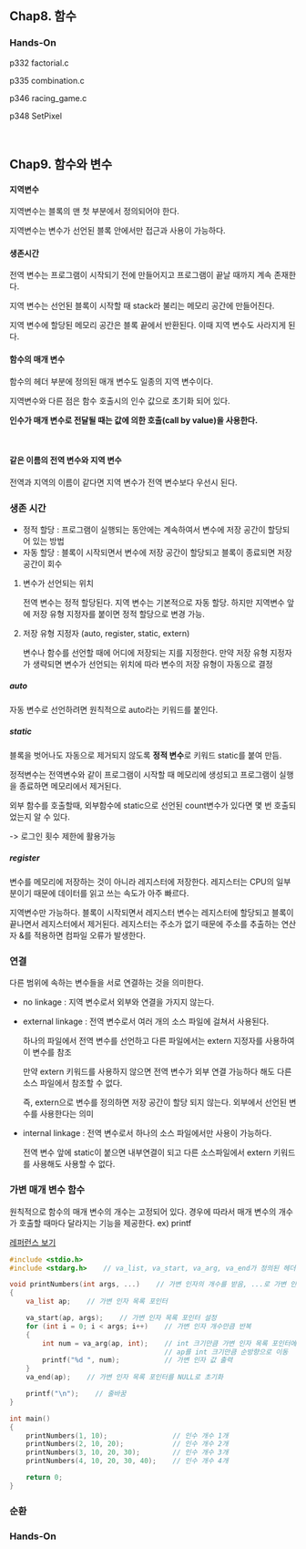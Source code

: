 ## Chap8. 함수



### Hands-On

p332 factorial.c  

p335 combination.c

p346 racing_game.c

p348 SetPixel



<br>



## Chap9. 함수와 변수

#### 지역변수

지역변수는 블록의 맨 첫 부분에서 정의되어야 한다.

지역변수는 변수가 선언된 블록 안에서만 접근과 사용이 가능하다.



#### 생존시간

전역 변수는 프로그램이 시작되기 전에 만들어지고 프로그램이 끝날 때까지 계속 존재한다.

지역 변수는 선언된 블록이 시작할 때 stack라 불리는 메모리 공간에 만들어진다.

지역 변수에 할당된 메모리 공간은 블록 끝에서 반환된다. 이때 지역 변수도 사라지게 된다.



#### 함수의 매개 변수

함수의 헤더 부분에 정의된 매개 변수도 일종의 지역 변수이다.

지역변수와 다른 점은 함수 호출시의 인수 값으로 초기화 되어 있다.

**인수가 매개 변수로 전달될 때는 값에 의한 호출(call by value)을 사용한다.**

<br>



#### 같은 이름의 전역 변수와 지역 변수

전역과 지역의 이름이 같다면 지역 변수가 전역 변수보다 우선시 된다.



### 생존 시간

- 정적 할당 : 프로그램이 실행되는 동안에는 계속하여서 변수에 저장 공간이 할당되어 있는 방법
- 자동 할당 : 블록이 시작되면서 변수에 저장 공간이 할당되고 블록이 종료되면 저장 공간이 회수

1. 변수가 선언되는 위치

   전역 변수는 정적 할당된다. 지역 변수는 기본적으로 자동 할당. 하지만 지역변수 앞에 저장 유형 지정자를 붙이면 정적 할당으로 변경 가능.

2. 저장 유형 지정자 (auto, register, static, extern)

   변수나 함수를 선언할 때에 어디에 저장되는 지를 지정한다. 만약 저장 유형 지정자가 생략되면 변수가 선언되는 위치에 따라 변수의 저장 유형이 자동으로 결정



##### auto

자동 변수로 선언하려면 원칙적으로 auto라는 키워드를 붙인다.



##### static

블록을 벗어나도 자동으로 제거되지 않도록 **정적 변수**로 키워드 static를 붙여 만듬.

정적변수는 전역변수와 같이 프로그램이 시작할 때 메모리에 생성되고 프로그램이 실행을 종료하면 메모리에서 제거된다.

외부 함수를 호출할때, 외부함수에 static으로 선언된 count변수가 있다면 몇 번 호출되었는지 알 수 있다.

-> 로그인 횟수 제한에 활용가능



##### register

변수를 메모리에 저장하는 것이 아니라 레지스터에 저장한다. 레지스터는 CPU의 일부분이기 때문에 데이터를 읽고 쓰는 속도가 아주 빠르다.

지역변수만 가능하다. 블록이 시작되면서 레지스터 변수는 레지스터에 할당되고 블록이 끝나면서 레지스터에서 제거된다. 레지스터는 주소가 없기 때문에 주소를 추출하는 연산자 &를 적용하면 컴파일 오류가 발생한다.



### 연결

다른 범위에 속하는 변수들을 서로 연결하는 것을 의미한다.

- no linkage : 지역 변수로서 외부와 연결을 가지지 않는다.

- external linkage : 전역 변수로서 여러 개의 소스 파일에 걸쳐서 사용된다.

  하나의 파일에서 전역 변수를 선언하고 다른 파일에서는 extern 지정자를 사용하여 이 변수를 참조

  만약 extern 키워드를 사용하지 않으면 전역 변수가 외부 연결 가능하다 해도 다른 소스 파일에서 참조할 수 없다.

  즉, extern으로 변수를 정의하면 저장 공간이 할당 되지 않는다. 외부에서 선언된 변수를 사용한다는 의미

- internal linkage : 전역 변수로서 하나의 소스 파일에서만 사용이 가능하다.

  전역 변수 앞에 static이 붙으면 내부연결이 되고 다른 소스파일에서 extern 키워드를 사용해도 사용할 수 없다.



### 가변 매개 변수 함수

원칙적으로 함수의 매개 변수의 개수는 고정되어 있다. 경우에 따라서 매개 변수의 개수가 호출할 때마다 달라지는 기능을 제공한다. ex) printf

[레퍼런스 보기](https://dojang.io/mod/page/view.php?id=577)

```c
#include <stdio.h>
#include <stdarg.h>    // va_list, va_start, va_arg, va_end가 정의된 헤더 파일

void printNumbers(int args, ...)    // 가변 인자의 개수를 받음, ...로 가변 인자 설정
{
    va_list ap;    // 가변 인자 목록 포인터

    va_start(ap, args);    // 가변 인자 목록 포인터 설정
    for (int i = 0; i < args; i++)    // 가변 인자 개수만큼 반복
    {
        int num = va_arg(ap, int);    // int 크기만큼 가변 인자 목록 포인터에서 값을 가져옴
                                      // ap를 int 크기만큼 순방향으로 이동
        printf("%d ", num);           // 가변 인자 값 출력
    }
    va_end(ap);    // 가변 인자 목록 포인터를 NULL로 초기화

    printf("\n");    // 줄바꿈
}

int main()
{
    printNumbers(1, 10);                // 인수 개수 1개
    printNumbers(2, 10, 20);            // 인수 개수 2개
    printNumbers(3, 10, 20, 30);        // 인수 개수 3개
    printNumbers(4, 10, 20, 30, 40);    // 인수 개수 4개

    return 0;
}
```



### 순환



### Hands-On

